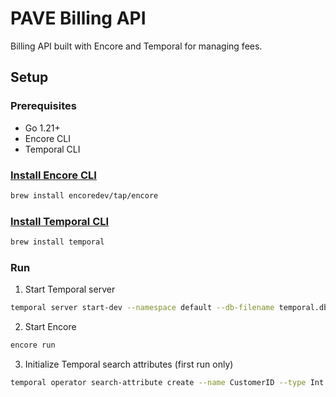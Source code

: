 # PAVE Billing API

Billing API built with Encore and Temporal for managing fees.

## Setup

### Prerequisites

- Go 1.21+
- Encore CLI
- Temporal CLI

### [Install Encore CLI](https://encore.dev/docs/ts/install#install-the-encore-cli)

```bash
brew install encoredev/tap/encore
```

### [Install Temporal CLI](https://docs.temporal.io/cli#install)

```bash
brew install temporal
```

### Run

1. Start Temporal server

```bash
temporal server start-dev --namespace default --db-filename temporal.db
```

2. Start Encore

```bash
encore run
```

3. Initialize Temporal search attributes (first run only)

```bash
temporal operator search-attribute create --name CustomerID --type Int
```
